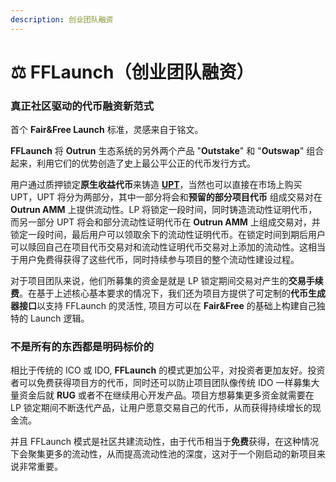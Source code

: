 ```yaml
---
description: 创业团队融资
---
```


# ⚖️ FFLaunch（创业团队融资）

### **真正社区驱动的代币融资新范式**

首个 **Fair\&Free Launch** 标准，灵感来自于铭文。

**FFLaunch** 将 **Outrun** 生态系统的另外两个产品 "**Outstake**" 和 "**Outswap**" 组合起来，利用它们的优势创造了史上最公平公正的代币发行方式。

用户通过质押锁定**原生收益代币**来铸造 [**UPT**](https://outrun.gitbook.io/doc/v/zh/outstake/yield-tokenization/pt)，当然也可以直接在市场上购买 UPT，UPT 将分为两部分，其中一部分将会和**预留的部分项目代币** 组成交易对在 **Outrun AMM** 上提供流动性。LP 将锁定一段时间，同时铸造流动性证明代币，而另一部分 UPT 将会和部分流动性证明代币在 **Outrun AMM** 上组成交易对，并锁定一段时间，最后用户可以领取余下的流动性证明代币。在锁定时间到期后用户可以赎回自己在项目代币交易对和流动性证明代币交易对上添加的流动性。这相当于用户免费得获得了这些代币，同时持续参与项目的整个流动性建设过程。

对于项目团队来说，他们所募集的资金是就是 LP 锁定期间交易对产生的**交易手续费**。在基于上述核心基本要求的情况下，我们还为项目方提供了可定制的**代币生成器接口**以支持 FFLaunch 的灵活性, 项目方可以在 **Fair\&Free** 的基础上构建自己独特的 Launch 逻辑。

### **不是所有的东西都是明码标价的**

相比于传统的 ICO 或 IDO, **FFLaunch** 的模式更加公平，对投资者更加友好。投资者可以免费获得项目方的代币，同时还可以防止项目团队像传统 IDO 一样募集大量资金后就 **RUG** 或者不在继续用心开发产品。项目方想募集更多资金就需要在 LP 锁定期间不断迭代产品，让用户愿意交易自己的代币，从而获得持续增长的现金流。

并且 FFLaunch 模式是社区共建流动性，由于代币相当于**免费**获得，在这种情况下会聚集更多的流动性，从而提高流动性池的深度，这对于一个刚启动的新项目来说非常重要。

